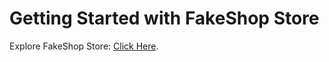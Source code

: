 # Getting Started with FakeShop Store

Explore FakeShop Store:  [Click Here](https://fake-shop-hub.netlify.app/).